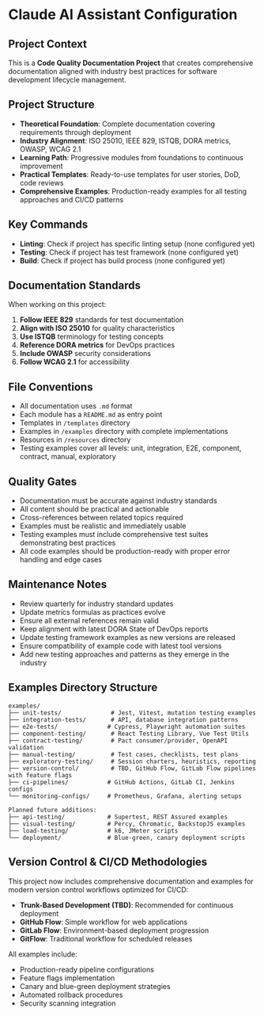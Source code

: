 # Claude AI Assistant Configuration

## Project Context
This is a **Code Quality Documentation Project** that creates comprehensive documentation aligned with industry best practices for software development lifecycle management.

## Project Structure
- **Theoretical Foundation**: Complete documentation covering requirements through deployment
- **Industry Alignment**: ISO 25010, IEEE 829, ISTQB, DORA metrics, OWASP, WCAG 2.1
- **Learning Path**: Progressive modules from foundations to continuous improvement
- **Practical Templates**: Ready-to-use templates for user stories, DoD, code reviews
- **Comprehensive Examples**: Production-ready examples for all testing approaches and CI/CD patterns

## Key Commands
- **Linting**: Check if project has specific linting setup (none configured yet)
- **Testing**: Check if project has test framework (none configured yet)
- **Build**: Check if project has build process (none configured yet)

## Documentation Standards
When working on this project:

1. **Follow IEEE 829** standards for test documentation
2. **Align with ISO 25010** for quality characteristics
3. **Use ISTQB** terminology for testing concepts
4. **Reference DORA metrics** for DevOps practices
5. **Include OWASP** security considerations
6. **Follow WCAG 2.1** for accessibility

## File Conventions
- All documentation uses `.md` format
- Each module has a `README.md` as entry point
- Templates in `/templates` directory
- Examples in `/examples` directory with complete implementations
- Resources in `/resources` directory
- Testing examples cover all levels: unit, integration, E2E, component, contract, manual, exploratory

## Quality Gates
- Documentation must be accurate against industry standards
- All content should be practical and actionable
- Cross-references between related topics required
- Examples must be realistic and immediately usable
- Testing examples must include comprehensive test suites demonstrating best practices
- All code examples should be production-ready with proper error handling and edge cases

## Maintenance Notes
- Review quarterly for industry standard updates
- Update metrics formulas as practices evolve
- Ensure all external references remain valid
- Keep alignment with latest DORA State of DevOps reports
- Update testing framework examples as new versions are released
- Ensure compatibility of example code with latest tool versions
- Add new testing approaches and patterns as they emerge in the industry

## Examples Directory Structure
```
examples/
├── unit-tests/              # Jest, Vitest, mutation testing examples
├── integration-tests/       # API, database integration patterns
├── e2e-tests/              # Cypress, Playwright automation suites
├── component-testing/       # React Testing Library, Vue Test Utils
├── contract-testing/        # Pact consumer/provider, OpenAPI validation
├── manual-testing/          # Test cases, checklists, test plans
├── exploratory-testing/     # Session charters, heuristics, reporting
├── version-control/         # TBD, GitHub Flow, GitLab Flow pipelines with feature flags
├── ci-pipelines/           # GitHub Actions, GitLab CI, Jenkins configs
└── monitoring-configs/     # Prometheus, Grafana, alerting setups

Planned future additions:
├── api-testing/            # Supertest, REST Assured examples
├── visual-testing/         # Percy, Chromatic, BackstopJS examples
├── load-testing/           # k6, JMeter scripts
└── deployment/             # Blue-green, canary deployment scripts
```

## Version Control & CI/CD Methodologies
This project now includes comprehensive documentation and examples for modern version control workflows optimized for CI/CD:

- **Trunk-Based Development (TBD)**: Recommended for continuous deployment
- **GitHub Flow**: Simple workflow for web applications
- **GitLab Flow**: Environment-based deployment progression
- **GitFlow**: Traditional workflow for scheduled releases

All examples include:
- Production-ready pipeline configurations
- Feature flags implementation
- Canary and blue-green deployment strategies
- Automated rollback procedures
- Security scanning integration
